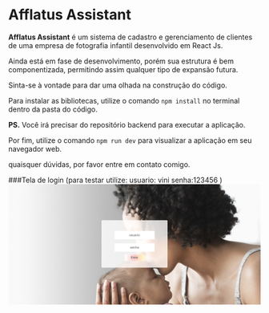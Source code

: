 # Afflatus Assistant

**Afflatus Assistant** é um sistema de cadastro e gerenciamento de clientes de uma empresa de fotografia infantil desenvolvido em React Js.

Ainda está em fase de desenvolvimento, porém sua estrutura é bem componentizada, permitindo assim qualquer tipo de expansão futura.

Sinta-se à vontade para dar uma olhada na construção do código.

Para instalar as bibliotecas, utilize o comando `npm install` no terminal dentro da pasta do código.

**PS.** Você irá precisar do repositório backend para executar a aplicação.

Por fim, utilize o comando `npm run dev` para visualizar a aplicação em seu navegador web.

quaisquer dúvidas, por favor entre em contato comigo.
</br>

###Tela de login (para testar utilize: usuario: vini  senha:123456 )
![Screenshot do Sistema](screennlogin.png)
